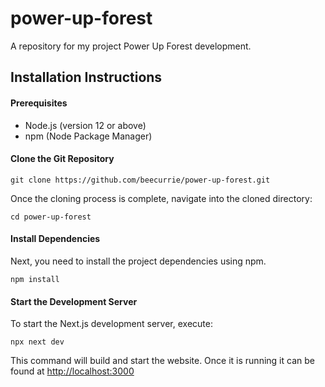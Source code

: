 # power-up-forest
A repository for my project Power Up Forest development.

## Installation Instructions
#### Prerequisites
- Node.js (version 12 or above)
- npm (Node Package Manager)

#### Clone the Git Repository
```shell
git clone https://github.com/beecurrie/power-up-forest.git
```

Once the cloning process is complete, navigate into the cloned directory:
```shell
cd power-up-forest
```
#### Install Dependencies
Next, you need to install the project dependencies using npm.

```shell
npm install
```
#### Start the Development Server
To start the Next.js development server, execute:
```shell
npx next dev
```
This command will build and start the website.
Once it is running it can be found at [http://localhost:3000](http://localhost:3000)
